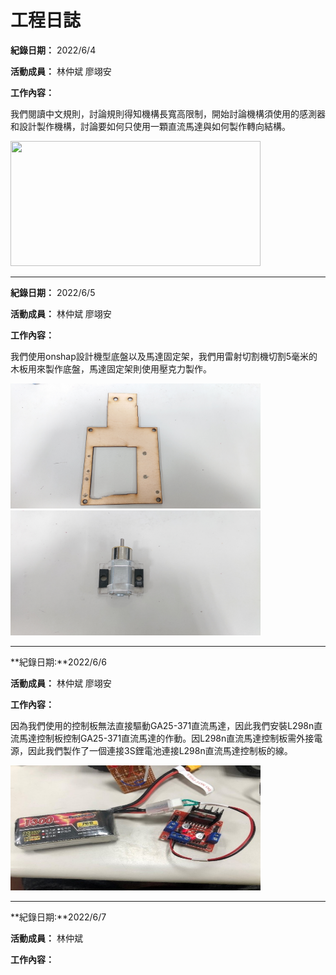# 工程日誌

**紀錄日期：** 2022/6/4

**活動成員：** 林仲斌 廖翊安

**工作內容：**

我們閱讀中文規則，討論規則得知機構長寬高限制，開始討論機構須使用的感測器和設計製作機構，討論要如何只使用一顆直流馬達與如何製作轉向結構。

<img src="https://user-images.githubusercontent.com/106851896/172031276-6a408fec-511a-47a5-b74f-9277aee1894b.JPG" width="400" height="200"/><br/>
*****
**紀錄日期：** 2022/6/5

**活動成員：** 林仲斌 廖翊安

**工作內容：**

我們使用onshap設計機型底盤以及馬達固定架，我們用雷射切割機切割5毫米的木板用來製作底盤，馬達固定架則使用壓克力製作。

<img src= "https://github.com/2008linchungpin/Future_Engineer/blob/main/photo/DSC_0013.JPG" width="400" height="200">  <img src= "https://github.com/2008linchungpin/Future_Engineer/blob/main/photo/DSC_0014.JPG" width="400" height="200"><br/>
*****
**紀錄日期:**2022/6/6

**活動成員：** 林仲斌 廖翊安

**工作內容：**

因為我們使用的控制板無法直接驅動GA25-371直流馬達，因此我們安裝L298n直流馬達控制板控制GA25-371直流馬達的作動。因L298n直流馬達控制板需外接電源，因此我們製作了一個連接3S鋰電池連接L298n直流馬達控制板的線。

<img src= "https://github.com/2008linchungpin/Future_Engineer/blob/main/photo/123.jpg" width="400" height="200">

*****

**紀錄日期:**2022/6/7

**活動成員：** 林仲斌

**工作內容：**


